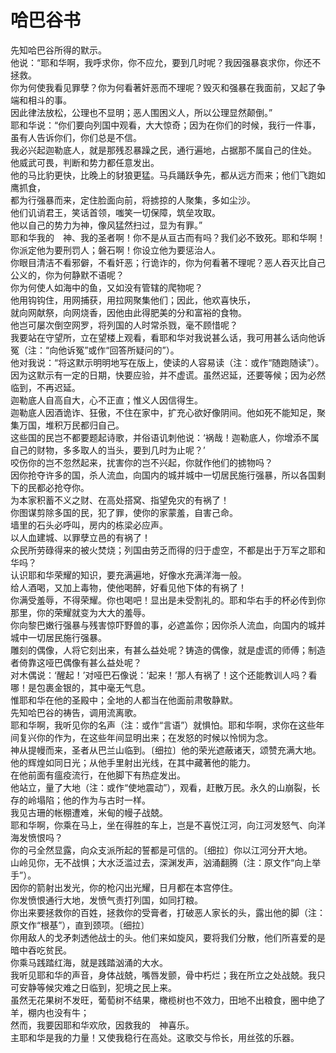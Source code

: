 #        哈巴谷书

  先知哈巴谷所得的默示。  
  他说：“耶和华啊，我呼求你，你不应允，要到几时呢？我因强暴哀求你，你还不拯救。  
  你为何使我看见罪孽？你为何看著奸恶而不理呢？毁灭和强暴在我面前，又起了争端和相斗的事。  
  因此律法放松，公理也不显明；恶人围困义人，所以公理显然颠倒。”  
  耶和华说：“你们要向列国中观看，大大惊奇；因为在你们的时候，我行一件事，虽有人告诉你们，你们总是不信。  
  我必兴起迦勒底人，就是那残忍暴躁之民，通行遍地，占据那不属自己的住处。  
  他威武可畏，判断和势力都任意发出。  
  他的马比豹更快，比晚上的豺狼更猛。马兵踊跃争先，都从远方而来；他们飞跑如鹰抓食，  
  都为行强暴而来，定住脸面向前，将掳掠的人聚集，多如尘沙。  
  他们讥诮君王，笑话首领，嗤笑一切保障，筑垒攻取。  
  他以自己的势力为神，像风猛然扫过，显为有罪。”  
  耶和华我的　神、我的圣者啊！你不是从亘古而有吗？我们必不致死。耶和华啊！你派定他为要刑罚人；磐石啊！你设立他为要惩治人。  
  你眼目清洁不看邪僻，不看奸恶；行诡诈的，你为何看著不理呢？恶人吞灭比自己公义的，你为何静默不语呢？  
  你为何使人如海中的鱼，又如没有管辖的爬物呢？  
  他用钩钩住，用网捕获，用拉网聚集他们；因此，他欢喜快乐，  
  就向网献祭，向网烧香，因他由此得肥美的分和富裕的食物。  
  他岂可屡次倒空网罗，将列国的人时常杀戮，毫不顾惜呢？  
  我要站在守望所，立在望楼上观看，看耶和华对我说甚么话，我可用甚么话向他诉冤（注：“向他诉冤”或作“回答所疑问的”）。  
  他对我说：“将这默示明明地写在版上，使读的人容易读（注：或作“随跑随读”）。  
  因为这默示有一定的日期，快要应验，并不虚谎。虽然迟延，还要等候；因为必然临到，不再迟延。  
  迦勒底人自高自大，心不正直；惟义人因信得生。  
  迦勒底人因酒诡诈、狂傲，不住在家中，扩充心欲好像阴间。他如死不能知足，聚集万国，堆积万民都归自己。  
  这些国的民岂不都要题起诗歌，并俗语讥刺他说：‘祸哉！迦勒底人，你增添不属自己的财物，多多取人的当头，要到几时为止呢？’  
  咬伤你的岂不忽然起来，扰害你的岂不兴起，你就作他们的掳物吗？  
  因你抢夺许多的国，杀人流血，向国内的城并城中一切居民施行强暴，所以各国剩下的民都必抢夺你。  
  为本家积蓄不义之财、在高处搭窝、指望免灾的有祸了！  
  你图谋剪除多国的民，犯了罪，使你的家蒙羞，自害己命。  
  墙里的石头必呼叫，房内的栋梁必应声。  
  以人血建城、以罪孽立邑的有祸了！  
  众民所劳碌得来的被火焚烧；列国由劳乏而得的归于虚空，不都是出于万军之耶和华吗？  
  认识耶和华荣耀的知识，要充满遍地，好像水充满洋海一般。  
  给人酒喝，又加上毒物，使他喝醉，好看见他下体的有祸了！  
  你满受羞辱，不得荣耀。你也喝吧！显出是未受割礼的。耶和华右手的杯必传到你那里，你的荣耀就变为大大的羞辱。  
  你向黎巴嫩行强暴与残害惊吓野兽的事，必遮盖你；因你杀人流血，向国内的城并城中一切居民施行强暴。  
  雕刻的偶像，人将它刻出来，有甚么益处呢？铸造的偶像，就是虚谎的师傅；制造者倚靠这哑巴偶像有甚么益处呢？  
  对木偶说：‘醒起！’对哑巴石像说：‘起来！’那人有祸了！这个还能教训人吗？看哪！是包裹金银的，其中毫无气息。  
  惟耶和华在他的圣殿中；全地的人都当在他面前肃敬静默。  
  先知哈巴谷的祷告，调用流离歌。  
  耶和华啊，我听见你的名声（注：或作“言语”）就惧怕。耶和华啊，求你在这些年间复兴你的作为，在这些年间显明出来；在发怒的时候以怜悯为念。  
  神从提幔而来，圣者从巴兰山临到。〔细拉〕他的荣光遮蔽诸天，颂赞充满大地。  
  他的辉煌如同日光；从他手里射出光线，在其中藏著他的能力。  
  在他前面有瘟疫流行，在他脚下有热症发出。  
  他站立，量了大地（注：或作“使地震动”），观看，赶散万民。永久的山崩裂，长存的岭塌陷；他的作为与古时一样。  
  我见古珊的帐棚遭难，米甸的幔子战兢。  
  耶和华啊，你乘在马上，坐在得胜的车上，岂是不喜悦江河，向江河发怒气、向洋海发愤恨吗？  
  你的弓全然显露，向众支派所起的誓都是可信的。〔细拉〕你以江河分开大地。  
  山岭见你，无不战惧；大水泛滥过去，深渊发声，汹涌翻腾（注：原文作“向上举手”）。  
  因你的箭射出发光，你的枪闪出光耀，日月都在本宫停住。  
  你发愤恨通行大地，发愤气责打列国，如同打粮。  
  你出来要拯救你的百姓，拯救你的受膏者，打破恶人家长的头，露出他的脚（注：原文作“根基”），直到颈项。〔细拉〕  
  你用敌人的戈矛刺透他战士的头。他们来如旋风，要将我们分散，他们所喜爱的是暗中吞吃贫民。  
  你乘马践踏红海，就是践踏汹涌的大水。  
  我听见耶和华的声音，身体战兢，嘴唇发颤，骨中朽烂；我在所立之处战兢。我只可安静等候灾难之日临到，犯境之民上来。  
  虽然无花果树不发旺，葡萄树不结果，橄榄树也不效力，田地不出粮食，圈中绝了羊，棚内也没有牛；  
  然而，我要因耶和华欢欣，因救我的　神喜乐。  
  主耶和华是我的力量！又使我稳行在高处。这歌交与伶长，用丝弦的乐器。 
